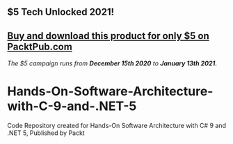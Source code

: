 ## $5 Tech Unlocked 2021!
[Buy and download this product for only $5 on PacktPub.com](https://www.packtpub.com/)
-----
*The $5 campaign         runs from __December 15th 2020__ to __January 13th 2021.__*

# Hands-On-Software-Architecture-with-C-9-and-.NET-5
Code Repository created for Hands-On Software Architecture with C# 9 and .NET 5, Published by Packt
